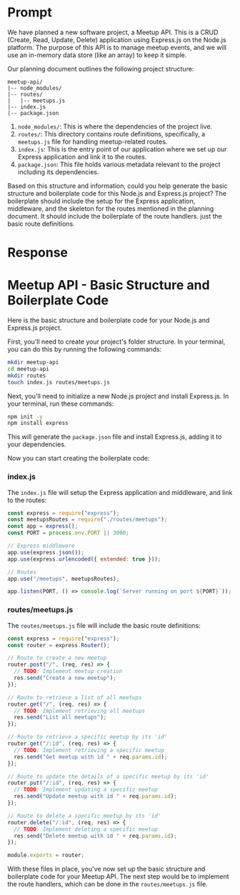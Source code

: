 # Prompt

We have planned a new software project, a Meetup API. This is a CRUD (Create, Read, Update, Delete) application using Express.js on the Node.js platform. The purpose of this API is to manage meetup events, and we will use an in-memory data store (like an array) to keep it simple.

Our planning document outlines the following project structure:

```plaintext
meetup-api/
|-- node_modules/
|-- routes/
|   |-- meetups.js
|-- index.js
|-- package.json
```

1. `node_modules/`: This is where the dependencies of the project live.
2. `routes/`: This directory contains route definitions, specifically, a `meetups.js` file for handling meetup-related routes.
3. `index.js`: This is the entry point of our application where we set up our Express application and link it to the routes.
4. `package.json`: This file holds various metadata relevant to the project including its dependencies.

Based on this structure and information, could you help generate the basic structure and boilerplate code for this Node.js and Express.js project? The boilerplate should include the setup for the Express application, middleware, and the skeleton for the routes mentioned in the planning document. It should include the boilerplate of the route handlers. just the basic route definitions.

# Response

# Meetup API - Basic Structure and Boilerplate Code

Here is the basic structure and boilerplate code for your Node.js and Express.js project.

First, you'll need to create your project's folder structure. In your terminal, you can do this by running the following commands:

```bash
mkdir meetup-api
cd meetup-api
mkdir routes
touch index.js routes/meetups.js
```

Next, you'll need to initialize a new Node.js project and install Express.js. In your terminal, run these commands:

```bash
npm init -y
npm install express
```

This will generate the `package.json` file and install Express.js, adding it to your dependencies.

Now you can start creating the boilerplate code:

### index.js

The `index.js` file will setup the Express application and middleware, and link to the routes:

```javascript
const express = require("express");
const meetupsRoutes = require("./routes/meetups");
const app = express();
const PORT = process.env.PORT || 3000;

// Express middleware
app.use(express.json());
app.use(express.urlencoded({ extended: true }));

// Routes
app.use("/meetups", meetupsRoutes);

app.listen(PORT, () => console.log(`Server running on port ${PORT}`));
```

### routes/meetups.js

The `routes/meetups.js` file will include the basic route definitions:

```javascript
const express = require("express");
const router = express.Router();

// Route to create a new meetup
router.post("/", (req, res) => {
  // TODO: Implement meetup creation
  res.send("Create a new meetup");
});

// Route to retrieve a list of all meetups
router.get("/", (req, res) => {
  // TODO: Implement retrieving all meetups
  res.send("List all meetups");
});

// Route to retrieve a specific meetup by its 'id'
router.get("/:id", (req, res) => {
  // TODO: Implement retrieving a specific meetup
  res.send("Get meetup with id " + req.params.id);
});

// Route to update the details of a specific meetup by its 'id'
router.put("/:id", (req, res) => {
  // TODO: Implement updating a specific meetup
  res.send("Update meetup with id " + req.params.id);
});

// Route to delete a specific meetup by its 'id'
router.delete("/:id", (req, res) => {
  // TODO: Implement deleting a specific meetup
  res.send("Delete meetup with id " + req.params.id);
});

module.exports = router;
```

With these files in place, you've now set up the basic structure and boilerplate code for your Meetup API. The next step would be to implement the route handlers, which can be done in the `routes/meetups.js` file.
